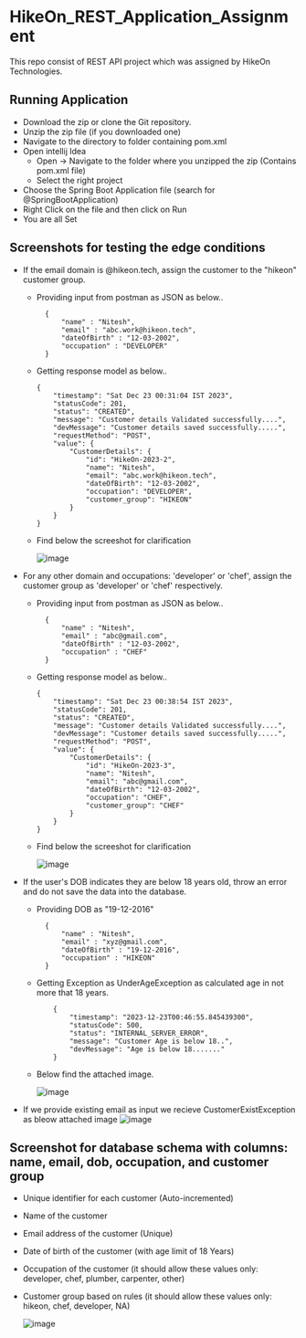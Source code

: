 # HikeOn_REST_Application_Assignment
This repo consist of REST API project which was assigned by HikeOn Technologies.


## Running Application
- Download the zip or clone the Git repository.
- Unzip the zip file (if you downloaded one)
- Navigate to the directory to folder containing pom.xml
- Open intellij Idea
    - Open -> Navigate to the folder where you unzipped the zip (Contains pom.xml file)
    - Select the right project
- Choose the Spring Boot Application file (search for @SpringBootApplication)
- Right Click on the file and then click on Run
- You are all Set
## Screenshots for testing the edge conditions
-  If the email domain is @hikeon.tech, assign the customer to the "hikeon" customer group.
    - Providing input from postman as JSON as below..
      ```
        {
            "name" : "Nitesh",
            "email" : "abc.work@hikeon.tech",
            "dateOfBirth" : "12-03-2002",
            "occupation" : "DEVELOPER"
        }
      ```
   - Getting response model as below..
        ```
        {
            "timestamp": "Sat Dec 23 00:31:04 IST 2023",
            "statusCode": 201,
            "status": "CREATED",
            "message": "Customer details Validated successfully....",
            "devMessage": "Customer details saved successfully.....",
            "requestMethod": "POST",
            "value": {
                "CustomerDetails": {
                    "id": "HikeOn-2023-2",
                    "name": "Nitesh",
                    "email": "abc.work@hikeon.tech",
                    "dateOfBirth": "12-03-2002",
                    "occupation": "DEVELOPER",
                    "customer_group": "HIKEON"
                }
            }
        }
        ```
    - Find below the screeshot for clarification
      
      ![image](https://github.com/Nitesh232/HikeOn_REST_Application_Assignment/assets/92843270/c6e8679b-ca62-4b27-93a4-a6cdfc8d3c9d)

- For any other domain and occupations: 'developer' or 'chef', assign the customer group as
'developer' or 'chef' respectively.
  - Providing input from postman as JSON as below..
      ```
        {
            "name" : "Nitesh",
            "email" : "abc@gmail.com",
            "dateOfBirth" : "12-03-2002",
            "occupation" : "CHEF"
        }
      ```
   - Getting response model as below..
        ```
        {
            "timestamp": "Sat Dec 23 00:38:54 IST 2023",
            "statusCode": 201,
            "status": "CREATED",
            "message": "Customer details Validated successfully....",
            "devMessage": "Customer details saved successfully.....",
            "requestMethod": "POST",
            "value": {
                "CustomerDetails": {
                    "id": "HikeOn-2023-3",
                    "name": "Nitesh",
                    "email": "abc@gmail.com",
                    "dateOfBirth": "12-03-2002",
                    "occupation": "CHEF",
                    "customer_group": "CHEF"
                }
            }
        }
        ```
    - Find below the screeshot for clarification
      
      ![image](https://github.com/Nitesh232/HikeOn_REST_Application_Assignment/assets/92843270/0adbf88b-1a40-463f-9647-54fcd6b77510)

- If the user's DOB indicates they are below 18 years old, throw an error and do not save the
data into the database.
    - Providing DOB as "19-12-2016"
      ```
        {
            "name" : "Nitesh",
            "email" : "xyz@gmail.com",
            "dateOfBirth" : "19-12-2016",
            "occupation" : "HIKEON"
        }
      ```

  - Getting Exception as UnderAgeException as calculated age in not more that 18 years.
    ```
        {
            "timestamp": "2023-12-23T00:46:55.845439300",
            "statusCode": 500,
            "status": "INTERNAL_SERVER_ERROR",
            "message": "Customer Age is below 18..",
            "devMessage": "Age is below 18......."
        }
    ```
  - Below find the attached image.

      ![image](https://github.com/Nitesh232/HikeOn_REST_Application_Assignment/assets/92843270/1f19e806-5d2e-4e22-8f54-6d9121990a4e)

- If we provide existing email as input we recieve CustomerExistException as bleow attached image
       ![image](https://github.com/Nitesh232/HikeOn_REST_Application_Assignment/assets/92843270/06a4cecc-c7eb-42c2-895e-e09ffbe1b887/468x300)

## Screenshot for database schema with columns: name, email, dob, occupation, and customer group

- Unique identifier for each customer (Auto-incremented)
- Name of the customer
- Email address of the customer (Unique)
- Date of birth of the customer (with age limit of 18 Years)
- Occupation of the customer (it should allow these values only: developer, chef, plumber, carpenter, other)
- Customer group based on rules (it should allow these values only: hikeon, chef, developer, NA)


    ![image](https://github.com/Nitesh232/HikeOn_REST_Application_Assignment/assets/92843270/f2b16429-10de-4c09-b7e6-0f56c9bded64)


